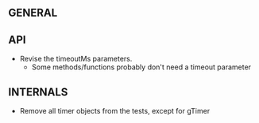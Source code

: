 GENERAL
-------

API
---

* Revise the timeoutMs parameters.
	* Some methods/functions probably don't need a timeout parameter
	

INTERNALS
---------

* Remove all timer objects from the tests, except for gTimer

